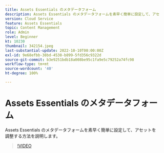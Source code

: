 ```yaml
---
title: Assets Essentials のメタデータフォーム
description: Assets Essentials のメタデータフォームを素早く簡単に設定して、アセットメタデータを調整する方法を説明します。
version: Cloud Service
feature: Assets Essentials
topic: Content Management
role: Admin
level: Beginner
kt: 10230
thumbnail: 342154.jpeg
last-substantial-update: 2022-10-10T00:00:00Z
exl-id: 9e68efbb-38bd-4538-b899-5fd356c9322d
source-git-commit: b3e9251bdb18a008be95c1fa9e5c79252a74fc98
workflow-type: tm+mt
source-wordcount: '40'
ht-degree: 100%

---
```


# Assets Essentials のメタデータフォーム

Assets Essentials のメタデータフォームを素早く簡単に設定して、アセットを調整する方法を説明します。

>[!VIDEO](https://video.tv.adobe.com/v/342154?quality=12&learn=on)

